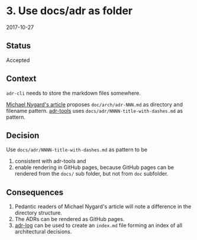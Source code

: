 # 3. Use docs/adr as folder

2017-10-27

## Status

Accepted

## Context

`adr-cli` needs to store the markdown files somewhere.

[Michael Nygard's article](http://thinkrelevance.com/blog/2011/11/15/documenting-architecture-decisions) proposes `doc/arch/adr-NNN.md` as directory and filename pattern.
[adr-tools](https://github.com/npryce/adr-tools) uses `docs/adr/NNNN-title-with-dashes.md` as pattern.

## Decision

Use `docs/adr/NNNN-title-with-dashes.md` as pattern to be
1) consistent with adr-tools and
2) enable rendering in GitHub pages, because GitHub pages can be rendered from the `docs/` sub folder, but not from `doc` subfolder.

## Consequences

1. Pedantic readers of Michael Nygard's article will note a difference in the directory structure.
2. The ADRs can be rendered as GitHub pages.
3. [adr-log](https://adr.github.io/adr-log/) can be used to create an `index.md` file forming an index of all architectural decisions.
